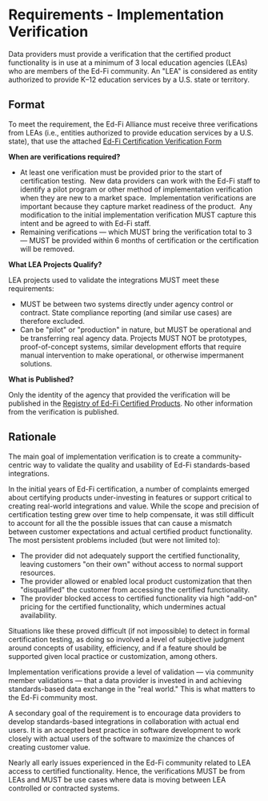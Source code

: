 # Requirements - Implementation Verification

Data providers must provide a verification that the certified product
functionality is in use at a minimum of 3 local education agencies (LEAs) who
are members of the Ed-Fi community. An "LEA" is considered as entity authorized
to provide K–12 education services by a U.S. state or territory.

## Format

To meet the requirement, the Ed-Fi Alliance must receive three verifications
from LEAs (i.e., entities authorized to provide education services by a U.S.
state), that use the attached [Ed-Fi Certification Verification
Form](https://edfi.atlassian.net/wiki/spaces/EDFICERT/pages/23695790/Requirements+-+Implementation+Verification?preview=/23695790/23695917/Ed-Fi%20Certification%20-%20Implementation%20Verification%20Form.docx)

**When are verifications required?**

* At least one verification must be provided prior to the start of
    certification testing.  New data providers can work with the Ed-Fi staff to
    identify a pilot program or other method of implementation verification when
    they are new to a market space.  Implementation verifications are important
    because they capture market readiness of the product.  Any modification to
    the initial implementation verification MUST capture this intent and be
    agreed to with Ed-Fi staff.
* Remaining verifications — which MUST bring the verification total to 3
    — MUST be provided within 6 months of certification or the certification
    will be removed.

**What LEA Projects Qualify?**

LEA projects used to validate the integrations MUST meet these requirements:

* MUST be between two systems directly under agency control or contract. State
    compliance reporting (and similar use cases) are therefore excluded.
* Can be "pilot" or "production" in nature, but MUST be operational and be
    transferring real agency data. Projects MUST NOT be prototypes,
    proof-of-concept systems, similar development efforts that require manual
    intervention to make operational, or otherwise impermanent solutions.

**What is Published?**

Only the identity of the agency that provided the verification will be published
in the [Registry of Ed-Fi Certified
Products](../registry-of-ed-fi-certified-products.mdx). No
other information from the verification is published.

## Rationale

The main goal of implementation verification is to create a community-centric
way to validate the quality and usability of Ed-Fi standards-based integrations.

In the initial years of Ed-Fi certification, a number of complaints emerged
about certifying products under-investing in features or support critical to
creating real-world integrations and value. While the scope and precision of
certification testing grew over time to help compensate, it was still difficult
to account for all the the possible issues that can cause a mismatch between
customer expectations and actual certified product functionality. The most
persistent problems included (but were not limited to):

* The provider did not adequately support the certified functionality, leaving
    customers "on their own" without access to normal support resources.
* The provider allowed or enabled local product customization that then
    "disqualified" the customer from accessing the certified functionality.
* The provider blocked access to certified functionality via high "add-on"
    pricing for the certified functionality, which undermines actual
    availability.

Situations like these proved difficult (if not impossible) to detect in formal
certification testing, as doing so involved a level of subjective judgment
around concepts of usability, efficiency, and if a feature should be supported
given local practice or customization, among others.

Implementation verifications provide a level of validation — via community
member validations — that a data provider is invested in and achieving
standards-based data exchange in the "real world." This is what matters to the
Ed-Fi community most.

A secondary goal of the requirement is to encourage data providers to develop
standards-based integrations in collaboration with actual end users. It is an
accepted best practice in software development to work closely with actual users
of the software to maximize the chances of creating customer value.

Nearly all early issues experienced in the Ed-Fi community related to LEA access
to certified functionality. Hence, the verifications MUST be from LEAs and MUST
be use cases where data is moving between LEA controlled or contracted systems.


